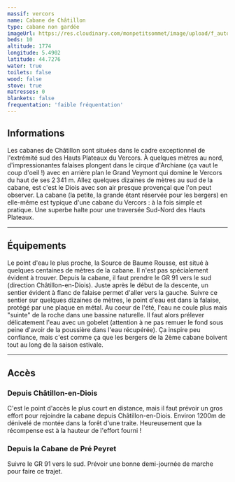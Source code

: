 ```yaml
---
massif: vercors
name: Cabane de Châtillon
type: cabane non gardée
imageUrl: https://res.cloudinary.com/monpetitsommet/image/upload/f_auto,q_auto/v1591018121/vercors/cabane-de-chatillon-1_eikpkp.jpg
beds: 10
altitude: 1774
longitude: 5.4902
latitude: 44.7276
water: true
toilets: false
wood: false
stove: true
matresses: 0
blankets: false
frequentation: 'faible fréquentation'
---
```


## Informations

Les cabanes de Châtillon sont situées dans le cadre exceptionnel de l'extrémité sud des Hauts Plateaux du Vercors. À quelques mètres au nord, d'impressionantes falaises plongent dans le cirque d'Archiane (ça vaut le coup d'oeil !) avec en arrière plan le Grand Veymont qui domine le Vercors du haut de ses 2 341 m. Allez quelques dizaines de mètres au sud de la cabane, est c'est le Diois avec son air presque provençal que l'on peut observer. La cabane (la petite, la grande étant réservée pour les bergers) en elle-même est typique d'une cabane du Vercors : à la fois simple et pratique. Une superbe halte pour une traversée Sud-Nord des Hauts Plateaux.

<!-- <grid :altitude="altitude" :beds="beds" :longitude="longitude" :latitude="longitude"></grid> -->

---

## Équipements

<!-- <grid :matresses="matresses" :blankets="blankets" :stove="stove" :wood="wood" :water="water" :toilets="toilets"></grid> -->

Le point d'eau le plus proche, la Source de Baume Rousse, est situé à quelques centaines de mètres de la cabane. Il n'est pas spécialement évident à trouver. Depuis la cabane, il faut prendre le GR 91 vers le sud (direction Châtillon-en-Diois). Juste après le début de la descente, un sentier évident à flanc de falaise permet d'aller vers la gauche. Suivre ce sentier sur quelques dizaines de mètres, le point d'eau est dans la falaise, protégé par une plaque en métal.
Au coeur de l'été, l'eau ne coule plus mais "suinte" de la roche dans une bassine naturelle. Il faut alors prélever délicatement l'eau avec un gobelet (attention à ne pas remuer le fond sous peine d'avoir de la poussière dans l'eau récupérée). Ça inspire peu confiance, mais c'est comme ça que les bergers de la 2ème cabane boivent tout au long de la saison estivale.

---

## Accès

### Depuis Châtillon-en-Diois

C'est le point d'accès le plus court en distance, mais il faut prévoir un gros effort pour rejoindre la cabane depuis Châtillon-en-Diois. Environ 1200m de dénivelé de montée dans la forêt d'une traite. Heureusement que la récompense est à la hauteur de l'effort fourni !

### Depuis la Cabane de Pré Peyret

Suivre le GR 91 vers le sud. Prévoir une bonne demi-journée de marche pour faire ce trajet.
